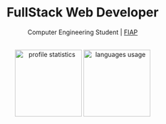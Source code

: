 <div align="center">
  <p>
    
  # FullStack Web Developer
  </p>
  <p>
    
   Computer Engineering Student | [FIAP](https://www.fiap.com.br/)
    
  </p>
</div>

<br>

<div align="center">
<img height="150em" alt="profile statistics"src="https://github-readme-stats.vercel.app/api?username=fischer8&show_icons=true&theme=dark"/> 
<img height="150em" alt="languages usage" src="https://github-readme-stats.vercel.app/api/top-langs/?username=fischer8&layout=compact&theme=dark"/>
</div>
<div style="display: inline_block" align="center">
